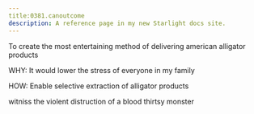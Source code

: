 ```yaml
---
title:0381.canoutcome
description: A reference page in my new Starlight docs site.
---
```

To create the most entertaining method of delivering 
american alligator products 

WHY: It would lower the stress of everyone in my family

HOW: Enable selective extraction of alligator products 

witniss the violent distruction of a blood thirtsy monster

